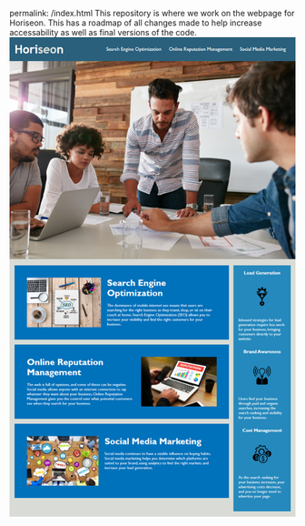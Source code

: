 permalink: /index.html
This repository is where we work on the webpage for Horiseon. This has a roadmap of all changes made to help increase accessability as well as final versions of the code. 
 <img src="./assets/images/Screenshot-for-the-Readme.png">